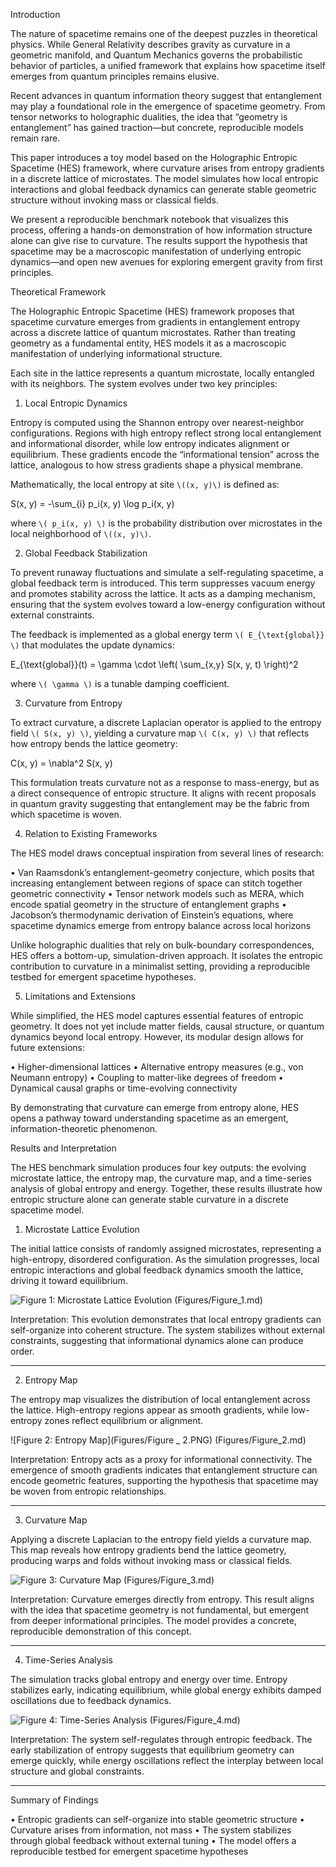 Introduction

The nature of spacetime remains one of the deepest puzzles in theoretical physics. While General Relativity describes gravity as curvature in a geometric manifold, and Quantum Mechanics governs the probabilistic behavior of particles, a unified framework that explains how spacetime itself emerges from quantum principles remains elusive.

Recent advances in quantum information theory suggest that entanglement may play a foundational role in the emergence of spacetime geometry. From tensor networks to holographic dualities, the idea that “geometry is entanglement” has gained traction—but concrete, reproducible models remain rare.

This paper introduces a toy model based on the Holographic Entropic Spacetime (HES) framework, where curvature arises from entropy gradients in a discrete lattice of microstates. The model simulates how local entropic interactions and global feedback dynamics can generate stable geometric structure without invoking mass or classical fields.

We present a reproducible benchmark notebook that visualizes this process, offering a hands-on demonstration of how information structure alone can give rise to curvature. The results support the hypothesis that spacetime may be a macroscopic manifestation of underlying entropic dynamics—and open new avenues for exploring emergent gravity from first principles.


Theoretical Framework

The Holographic Entropic Spacetime (HES) framework proposes that spacetime curvature emerges from gradients in entanglement entropy across a discrete lattice of quantum microstates. Rather than treating geometry as a fundamental entity, HES models it as a macroscopic manifestation of underlying informational structure.

Each site in the lattice represents a quantum microstate, locally entangled with its neighbors. The system evolves under two key principles:

1. Local Entropic Dynamics

Entropy is computed using the Shannon entropy over nearest-neighbor configurations. Regions with high entropy reflect strong local entanglement and informational disorder, while low entropy indicates alignment or equilibrium. These gradients encode the “informational tension” across the lattice, analogous to how stress gradients shape a physical membrane.

Mathematically, the local entropy at site `\((x, y)\)` is defined as:

S(x, y) = -\sum_{i} p_i(x, y) \log p_i(x, y)


where `\( p_i(x, y) \)` is the probability distribution over microstates in the local neighborhood of `\((x, y)\)`.

2. Global Feedback Stabilization

To prevent runaway fluctuations and simulate a self-regulating spacetime, a global feedback term is introduced. This term suppresses vacuum energy and promotes stability across the lattice. It acts as a damping mechanism, ensuring that the system evolves toward a low-energy configuration without external constraints.

The feedback is implemented as a global energy term `\( E_{\text{global}} \)` that modulates the update dynamics:

E_{\text{global}}(t) = \gamma \cdot \left( \sum_{x,y} S(x, y, t) \right)^2


where `\( \gamma \)` is a tunable damping coefficient.

3. Curvature from Entropy

To extract curvature, a discrete Laplacian operator is applied to the entropy field `\( S(x, y) \)`, yielding a curvature map `\( C(x, y) \)` that reflects how entropy bends the lattice geometry:

C(x, y) = \nabla^2 S(x, y)


This formulation treats curvature not as a response to mass-energy, but as a direct consequence of entropic structure. It aligns with recent proposals in quantum gravity suggesting that entanglement may be the fabric from which spacetime is woven.

4. Relation to Existing Frameworks

The HES model draws conceptual inspiration from several lines of research:

• Van Raamsdonk’s entanglement-geometry conjecture, which posits that increasing entanglement between regions of space can stitch together geometric connectivity
• Tensor network models such as MERA, which encode spatial geometry in the structure of entanglement graphs
• Jacobson’s thermodynamic derivation of Einstein’s equations, where spacetime dynamics emerge from entropy balance across local horizons


Unlike holographic dualities that rely on bulk-boundary correspondences, HES offers a bottom-up, simulation-driven approach. It isolates the entropic contribution to curvature in a minimalist setting, providing a reproducible testbed for emergent spacetime hypotheses.

5. Limitations and Extensions

While simplified, the HES model captures essential features of entropic geometry. It does not yet include matter fields, causal structure, or quantum dynamics beyond local entropy. However, its modular design allows for future extensions:

• Higher-dimensional lattices
• Alternative entropy measures (e.g., von Neumann entropy)
• Coupling to matter-like degrees of freedom
• Dynamical causal graphs or time-evolving connectivity


By demonstrating that curvature can emerge from entropy alone, HES opens a pathway toward understanding spacetime as an emergent, information-theoretic phenomenon.


Results and Interpretation

The HES benchmark simulation produces four key outputs: the evolving microstate lattice, the entropy map, the curvature map, and a time-series analysis of global entropy and energy. Together, these results illustrate how entropic structure alone can generate stable curvature in a discrete spacetime model.

1. Microstate Lattice Evolution

The initial lattice consists of randomly assigned microstates, representing a high-entropy, disordered configuration. As the simulation progresses, local entropic interactions and global feedback dynamics smooth the lattice, driving it toward equilibrium.


![Figure 1: Microstate Lattice Evolution](Figures/Figure_1.PNG)
(Figures/Figure_1.md)

Interpretation:
This evolution demonstrates that local entropy gradients can self-organize into coherent structure. The system stabilizes without external constraints, suggesting that informational dynamics alone can produce order.

---

2. Entropy Map


The entropy map visualizes the distribution of local entanglement across the lattice. High-entropy regions appear as smooth gradients, while low-entropy zones reflect equilibrium or alignment.

![Figure 2: Entropy Map](Figures/Figure _ 2.PNG)
(Figures/Figure_2.md)

Interpretation:
Entropy acts as a proxy for informational connectivity. The emergence of smooth gradients indicates that entanglement structure can encode geometric features, supporting the hypothesis that spacetime may be woven from entropic relationships.

---

3. Curvature Map

Applying a discrete Laplacian to the entropy field yields a curvature map. This map reveals how entropy gradients bend the lattice geometry, producing warps and folds without invoking mass or classical fields.

![Figure 3: Curvature Map](Figures/Figure_3.PNG)
(Figures/Figure_3.md)

Interpretation:
Curvature emerges directly from entropy. This result aligns with the idea that spacetime geometry is not fundamental, but emergent from deeper informational principles. The model provides a concrete, reproducible demonstration of this concept.

---

4. Time-Series Analysis

The simulation tracks global entropy and energy over time. Entropy stabilizes early, indicating equilibrium, while global energy exhibits damped oscillations due to feedback dynamics.

![Figure 4: Time-Series Analysis](Figures/Figure_4.PNG)
(Figures/Figure_4.md)

Interpretation:
The system self-regulates through entropic feedback. The early stabilization of entropy suggests that equilibrium geometry can emerge quickly, while energy oscillations reflect the interplay between local structure and global constraints.

---

Summary of Findings

• Entropic gradients can self-organize into stable geometric structure
• Curvature arises from information, not mass
• The system stabilizes through global feedback without external tuning
• The model offers a reproducible testbed for emergent spacetime hypotheses


